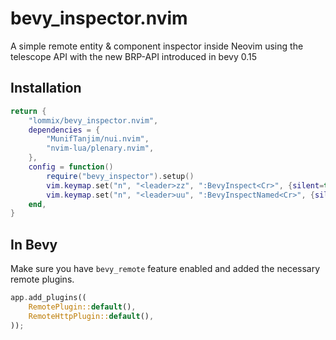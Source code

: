 # bevy_inspector.nvim

A simple remote entity & component inspector inside Neovim
using the telescope API with the new BRP-API introduced in bevy 0.15

## Installation

```lua
return {
	"lommix/bevy_inspector.nvim",
	dependencies = {
		"MunifTanjim/nui.nvim",
		"nvim-lua/plenary.nvim",
	},
	config = function()
		require("bevy_inspector").setup()
		vim.keymap.set("n", "<leader>zz", ":BevyInspect<Cr>", {silent=true})
		vim.keymap.set("n", "<leader>uu", ":BevyInspectNamed<Cr>", {silent=true})
	end,
}
```

## In Bevy

Make sure you have `bevy_remote` feature enabled and added the necessary remote plugins.

```rust
app.add_plugins((
    RemotePlugin::default(),
    RemoteHttpPlugin::default(),
));
```
